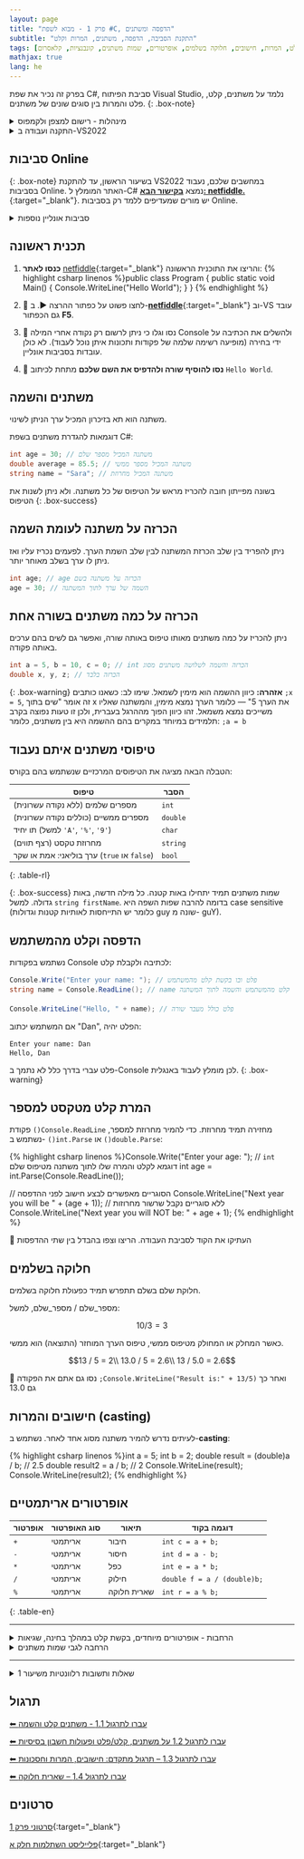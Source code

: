 ```yaml
---
layout: page 
title: "פרק 1 - מבוא לשפת #C, הדפסה ומשתנים" 
subtitle: "התקנת הסביבה, הדפסה, משתנים, המרות וקלט"
tags: [התקנה, קמפוס, מצפן, משתנים, הדפסה, קלט, המרות, חישובים, חלוקה בשלמים, אופרטורים, שמות משתנים, קונבנציות, קלאסרום]
mathjax: true
lang: he
---
```

<!-- https://chatgpt.com/c/67f0f869-af10-800e-8479-c8fd3873432c -->



בפרק זה נכיר את שפת C#, סביבת הפיתוח Visual Studio, נלמד על משתנים, קלט, פלט והמרות בין סוגים שונים של משתנים.
{: .box-note}

<details markdown="1">
<summary>מינהלות - רישום למצפן ולקמפוס</summary>

[רישום למצפן. למורים שעדיין לא נרשמו](https://mpm.education.gov.il/rishum/mobile/rishumOvedOraa/0/homePage){:target="_blank"}

[קלאסרום של  תל-אביב (גיא)](https://classroom.google.com/c/NzY2NTYyODk0OTA5){:target="_blank"}

[קישור לרישום לקמפוס](https://campus.gov.il/){:target="_blank"}

[קישור לקורס יסודות בקמפוס](https://courses.campus.gov.il/courses/course-v1:MoE+EDU_Matric_ComputerScienceA_HE+2023_1/course/){:target="_blank"}

[מצגת החשיפה של ההשתלמות](https://docs.google.com/presentation/d/1bJKwPhASzTI2te4ET5bD9VIVATF2L5ue5iWR3c2c7EI/edit?usp=drivesdk{:target="_blank"})

</details>


<details markdown="1"><summary>התקנה ועבודה ב-VS2022</summary>

## סביבת העבודה (Visual Studio)
התקינו את התוכנה **בזמנכם החופשי.** אני אוכל לעזור ל-3-4 שרוצים עזרה ומעדיפים להתחיל התקנה במהלך השיעור.

סביבת הפיתוח שלנו תהיה Visual Studio 2022, המשמשת לכתיבת קוד בשפת C#. 
[כנסו לקישור והתקינו את גרסת community](https://visualstudio.microsoft.com/vs/community/){:target="_blank"}
{: .box-success}

שימו לב: הקישור הוא **לגרסת ה-Community**. בכל גרסה אחרת תתקעו בבעיית רישוי לאחר מספר שבועות
{: .box-error}



## התקנת ויז'ואל סטודיו 2022 Community

**חשוב לסמן את ה-Workload המסומן כאן**
![alt text](image.png)

**לפניכם סרטון הדרכה קצר, מותאם לצפיה מטלפון, צעד אחר צעד להתקנת סביבת העבודה.**
{% include youtube.html id="yhBm8yLmIkM" %} 

## שלבי יצירת תוכנית חדשה ב-Visual Studio 2022:
1. פתחו פרויקט חדש מסוג Console App.
2. יוצג לפניכם קוד התוכנית הבסיסית:

{% highlight csharp linenos %}namespace ConsoleApp1 
{ 
    class Program 
    { 
        public static void Main(string[] args) 
        { 
            Console.WriteLine("Hello, World!"); 
        } 
    } 
} 
{% endhighlight %}

הריצו את התוכנית בלחיצה על מקש F5 או ⏵, וראו שהיא מדפיסה:

```
Hello, World!
```


## הסבר נוסף: יצירת פרוייקט בויז'ואל סטודיו 2022
לפניכם סרטון הסבר על יצירת פרוייקט חדש. פעמים רבות כל תכנית שלנו תהיה פרוייקט חדש ולכן כדאי לתת שם משמעותי באנגלית לפרוייקט:
{% include youtube.html id="NlFeUFfRkxs" %} 


</details>

## סביבות Online

{: .box-note}
בשיעור הראשון, עד להתקנת VS2022 במחשבים שלכם, נעבוד בסביבות Online. האתר המומלץ ל-C# נמצא [**בקישור הבא: netfiddle.**](https://dotnetfiddle.net/){:target="_blank"}. יש מורים שמעדיפים ללמד רק בסביבות Online.

<details markdown="1"><summary>סביבות אונליין נוספות</summary>  
* [onecompiler קלט מוזר](https://onecompiler.com/csharp), 
* [C#מיקרוסופט אינטרקטיבי ללא קלט](https://learn.microsoft.com/en-us/dotnet/csharp/tour-of-csharp/tutorials/hello-world?tutorial-step=3#code-try-0), 
* [tutorialspoint](https://www.tutorialspoint.com/compile_csharp_online.php), 
* [programiz ללא קלט ולא מגיב](https://www.programiz.com/csharp-programming/online-compiler/), 
</details>

## תכנית ראשונה
1. **כנסו לאתר** [netfiddle](https://dotnetfiddle.net/){:target="_blank"}  והריצו את התוכנית הראשונה:
    {% highlight csharp linenos %}public class Program
    {
        public static void Main()
        {
            Console.WriteLine("Hello World");
        }
    }
    {% endhighlight %}

2. 🧪 לחצו פשוט על כפתור ההרצה ▶. ב-[**netfiddle**](https://dotnetfiddle.net/){:target="_blank"} וב-VS עובד גם הכפתור **F5**.

2. 🧪 נסו וגלו כי ניתן לרשום רק נקודה אחרי המילה Console ולהשלים את הכתיבה על ידי בחירה (מופיעה רשימה שלמה של פקודות ותכונות איתן נוכל לעבוד). לא כולן עובדות בסביבות אונליין. 

2. 🧪 **נסו להוסיף שורה ולהדפיס את השם שלכם** מתחת לכיתוב `Hello World`.

## משתנים והשמה
משתנה הוא תא בזיכרון המכיל ערך הניתן לשינוי.

דוגמאות להגדרת משתנים בשפת C#:

```csharp
int age = 30; // משתנה המכיל מספר שלם
double average = 85.5; // משתנה המכיל מספר ממשי
string name = "Sara"; // משתנה המכיל מחרוזת
```

בשונה מפייתון חובה להכריז מראש על הטיפוס של כל משתנה. ולא ניתן לשנות את הטיפוס
{: .box-success}

## הכרזה על משתנה לעומת השמה
ניתן להפריד בין שלב הכרזת המשתנה לבין שלב השמת הערך. לפעמים נכריז עליו ואז ניתן לו ערך בשלב מאוחר יותר.

```csharp
int age; // age הכרזה על משתנה בשם
age = 30; // השמה של ערך לתוך המשתנה
```


## הכרזה על כמה משתנים בשורה אחת
ניתן להכריז על כמה משתנים מאותו טיפוס באותה שורה, ואפשר גם לשים בהם ערכים באותה פקודה.

```csharp
int a = 5, b = 10, c = 0; // int הכרזה והשמה לשלושה משתנים מסוג
double x, y, z; // הכרזה בלבד
```

{: .box-warning}
**אזהרה:** כיוון ההשמה הוא מימין לשמאל. 
שימו לב: כשאנו כותבים `;x = 5`, זה אומר "שים בתוך x את הערך 5" — כלומר הערך נמצא מימין, והמשתנה שאליו משייכים נמצא משמאל. זהו כיוון הפוך מההרגל בעברית, ולכן זו טעות נפוצה בקרב תלמידים במיוחד במקרים בהם ההשמה היא בין משתנים, כלומר: `;a = b`


## טיפוסי משתנים איתם נעבוד
הטבלה הבאה מציגה את הטיפוסים המרכזיים שנשתמש בהם בקורס:

| טיפוס        | הסבר                                          |
|--------------|-----------------------------------------------|
| מספרים שלמים (ללא נקודה עשרונית)      | `int`                |
| מספרים ממשיים (כוללים נקודה עשרונית)       | `double`       |
| תו יחיד (למשל `'A'`, `'%'`, `'9'`)        | `char`          |
| מחרוזת טקסט (רצף תווים)                   | `string`        |
| ערך בוליאני: אמת או שקר (`true` או `false`)  | `bool`       |
{: .table-rl}



{: .box-success}
שמות משתנים תמיד יתחילו באות קטנה. כל מילה חדשה, באות גדולה. למשל `string firstName`. בדומה להרבה שפות השפה היא case sensitive (כלומר יש התייחסות לאותיות קטנות וגדולות guy שונה מ- guY).

## הדפסה וקלט מהמשתמש
נשתמש בפקודות Console לכתיבה ולקבלת קלט:

```csharp 
Console.Write("Enter your name: "); // פלט ובו בקשת קלט מהמשתמש
string name = Console.ReadLine(); // name קלט מהמשתמש והשמה לתוך המשתנה

Console.WriteLine("Hello, " + name); // פלט כולל מעבר שורה
```

אם המשתמש יכתוב "Dan", הפלט יהיה:

```
Enter your name: Dan
Hello, Dan
```



פלט עברי בדרך כלל לא נתמך ב-Console לכן מומלץ לעבוד באנגלית. 
{: .box-warning}



## המרת קלט מטקסט למספר
פקודת `()Console.ReadLine` מחזירה תמיד מחרוזת. כדי להמיר מחרוזת למספר, נשתמש ב- `()int.Parse` או `()double.Parse`:

{% highlight csharp linenos %}Console.Write("Enter your age: "); 
// `int` דוגמא לקלט והמרה שלו לתוך משתנה מטיפוס שלם
int age = int.Parse(Console.ReadLine()); 

// הסוגריים מאפשרים לבצע חישוב לפני ההדפסה
Console.WriteLine("Next year you will be " + (age + 1)); 
// ללא סוגריים נקבל שרשור מחרוזות
Console.WriteLine("Next year you will NOT be: " + age + 1); 
{% endhighlight %}

🧪 העתיקו את הקוד לסביבת העבודה. הריצו וצפו בהבדל בין שתי ההדפסות

## חלוקה בשלמים
חלוקת שלם בשלם תתפרש תמיד כפעולת חלוקה בשלמים.

מספר_שלם / מספר_שלם, למשל:

$$10 / 3 = 3$$

כאשר המחלק או המחולק מטיפוס ממשי, טיפוס הערך המוחזר (התוצאה) הוא ממשי.

$$13 / 5 = 2\\
13.0 / 5 = 2.6\\
13 / 5.0 = 2.6$$

🧪 נסו גם אתם את הפקודה `;Console.WriteLine("Result is:" + 13/5)` ואחר כך גם 13.0


## חישובים והמרות (casting)
לעיתים נדרש להמיר משתנה מסוג אחד לאחר. נשתמש ב-**casting**:

{% highlight csharp linenos %}int a = 5;
int b = 2;
double result = (double)a / b; // 2.5
double result2 = a / b; // 2
Console.WriteLine(result);
Console.WriteLine(result2); {% endhighlight %}




## אופרטורים אריתמטיים ##

| אופרטור | סוג האופרטור       | תיאור                                      | דוגמה בקוד                       |
|---------|--------------------|---------------------------------------------|----------------------------------|
| `+`     | אריתמטי            | חיבור                                      | `int c = a + b;`                 |
| `-`     | אריתמטי            | חיסור                                       | `int d = a - b;`                 |
| `*`     | אריתמטי            | כפל                                        | `int e = a * b;`                 |
| `/`     | אריתמטי            | חילוק                                      | `double f = a / (double)b;`      |
| `%`     | אריתמטי            | שארית חלוקה                               | `int r = a % b;`                 |
{: .table-en}

---

<details markdown="1">
<summary>הרחבות - אופרטורים מיוחדים, בקשת קלט במהלך בחינה, שגיאות</summary>

## אופרטורים מיוחדים ##

| אופרטור | תפקיד                                                | דוגמא לשימוש מקוצר   | פעולת השמה מקבילה       |
|---------|-------------------------------------------------------|----------------------|--------------------------|
| `++`    | קידום ערך המשתנה ב-1                                 | `mone++`             | `mone = mone + 1;`       |
| `--`    | הקטנת ערך המשתנה ב-1                                | `mone--`             | `mone = mone - 1;`       |
| `+=`    | הגדלת ערך המשתנה בגודל המתואר באגף הימני          | `price += 5;`        | `price = price + 5;`     |
| `-=`    | הקטנת ערך המשתנה בגודל המתואר באגף הימני         | `price -= 9;`        | `price = price - 9;`     |
| `*=`    | הכפלת ערך המשתנה בגודל המתואר באגף הימני         | `price *= 1.17;`     | `price = price * 1.17;`  |
| `/=`    | חילוק ערך המשתנה בגודל המתואר באגף הימני          | `sum /= 5;`          | `sum = sum / 5;`         |
{: .table-en}

אופרטור השמה = כלול [בתכנית הלימודים](https://meyda.education.gov.il/files/CSIT/CS_1-2-4_ver_2-63.pdf#page=55). האופרטורים =%, =/, =*, =-, =+ אינם כלולים משיקולי מב"מ (מניעת בלבול מיותר). לדעתי **מומלץ ללמד לאחר מספר שיעורים**, מפני שאחרת יווצר בלבול מיותר מפני ש-LLM ודוגמאות ברשת ובספרות ישתמשו בקיצורים אלו וחשוב שתלמידים יוכלו לקרוא זאת.
{: .box-note}

 באופן כללי כל דבר ש"אינו בתכנית" אבל הוא חלק בסיסי מהשפה - ניתן להשתמש בו בבגרות.
{: .box-success}

{: .box-success}
קיימות שיטות שונות לקריאת קלט מהמשתמש, [ותכנית הלימודים](https://meyda.education.gov.il/files/CSIT/CS_1-2-4_ver_2-63.pdf#page=56) אינה מתייחסת אליהן באופן ספציפי. בבחינות הבגרות, בכל מקום שיהיה צורך בביצוע פעולת קלט, הצורך ימומש ויתועד כדלקמן:
```קריאה לפעולת קלט שקוראת ומדפיסה ערך מסוג int x = ...// int  ```  או, בקצרה ```קלוט מספר שלם // =  int n ```
**בחינות נערכות בכתב יד עם חומר פתוח מודפס.**


{: .box-error}
**אזהרה:** אם תקלידו קלט שאינו מספרי לפונקציית `int.Parse`, התוכנית תקרוס!

{: .box-note}
איננו מלמדים פונקציות המרה בטוחות כגון `int.TryParse`, ואיננו מלמדים לכידת שגיאות `try catch`

## על ההבדלים בין C# ל- JAVA:
[קישור לעמוד ההבדלים בקמפוס](https://app.campus.gov.il/learning/course/course-v1:MoE+EDU_Matric_ComputerScienceA_HE+2023_1/block-v1:MoE+EDU_Matric_ComputerScienceA_HE+2023_1+type@sequential+block@406b8c0a7da64bdaa85116e8b42c3811/block-v1:MoE+EDU_Matric_ComputerScienceA_HE+2023_1+type@vertical+block@659fd534e88041169d768f5f21c5876d){:target="_blank"}

</details>

<details markdown="1"><summary>הרחבה לגבי שמות משתנים</summary>
## ❌ תווים אסורים בשמות משתנים

**תווים אסורים** בשמות משתנים

```
! @ # $ % ^ & * ( ) - + = ~ ` [ ] { } \ | ; : ' " , . < > / ?
```

* **רווחים** אסורים
* **ספרות (0-9)** לא יכולות להופיע **כתו ראשון**.

---

## ✅ שמות משתנים חוקיים ב-C\#

```csharp
int myVar;
int _index; // משמש לסוגים מיוחדים לפי קונבנציה
int count2;
int ümlaut; // די גרוע
int @int;  // @ שם שהוא מילה שמורה, באמצעות מעקף @ ממש ממש רע
```

כלומר, הקוד שלהלן חוקי, אבל ממש ממש אסור לכתוב ככה:
```csharp
int דירבלק = 7;
Console.WriteLine(דירבלק);
```

---

## ❌ שמות משתנים לא חוקיים ב-C\#

```csharp
int 1stValue;   // Starts with a digit ❌
int my-var;     // Hyphens are not allowed ❌
int class;      // "class" is a reserved keyword ❌
int full name;  // Space not allowed ❌
int %value;     // Special character ❌
```

---


## טיפוסי משתנים נוספים שלא נלמד
יש בשפת C# עוד סוגים רבים של משתנים, אך הם אינם חלק מהתוכנית הלימודית שלנו:

- `short`, `byte`, `sbyte`
- `float`, `decimal`
- `long`, `ulong`
- `BigInteger`
- nullable types: `int?, double?, bool? ...`
- ועוד רבים נוספים...

{: .box-note}
הקורס שלנו מתמקד **בחשיבה אלגוריתמית** ולא במגוון הרחב של טיפוסים שקיימים בשפה מסוימת. לכן, נתרגל את העקרונות בעזרת טיפוסים בסיסיים בלבד.


</details>

---

<details markdown="1"><summary>שאלות ותשובות רלוונטיות משיעור 1</summary>

1. מה משמעות כל השורות `public Class program { public static void Main()}`? אנחנו נשאיר אותן ונדרוש מתלמידים להשאיר אותן בלי להסביר את המשמעות לאורך די הרבה שיעורים (עד שנלמד פעולות). **חשוב לשמור על המבנה הזה** כדי שהתכנית תעבוד. בין היתר, על כל סוגריים מסולסלים שנפתחו יהיו סוגריים מסולסלים שיסגרו. התבנית הזו מוכנה עבורנו בכל תכנית חדשה שניצור (גם בסביבות אונליין וגם ב-VS2022)

1. למה ב-VS2022 כתוב `internal class Program` ולא `public class Program`? אנחנו לא נתעמק בהבדל ובמשמעות של access modifiers בקורס יסודות. אין מניעה להשאיר את זה ככה, ואפשר גם לרשום את המילה `public` במקום המילה `internal`. בבחינות להנחות את התלמידים לרשום `public`.

1. למה יש ב- netfiddle `using System` ובמחשבים מסויימים בכיתה ובבית הספר עוד הרבה שורות אחרות של `using` ? אלו דברים שהתוכנית צריכה כדי לרוץ. לא את כולם. יש הבדלי גרסאות בין סביבות אונליין וסביבות מקומיות, הבדלי גרסאות בין מחשבים שונים במעבדה, ובין בתי ספר. בהתקנות חדשות של VS2022 תרוץ גרסת net9 שבה לא מופיעים כרגע `using`. (אלו קריאות לספריות שכן/לא צריך בהתאם לגרסה). תזרמו עם מה שיש אצלכם במחשב. 

1. הדגשתי בשיעור שיהיו מקרים שבהם נפתחה תכנית חדשה שבה חסר המבנה `public Class program { public static void Main()}`. זה יקרה כאשר לא סומנה התיבה `do not use top level statements`, ואין מה לנסות להוסיף/לתקן ידנית (זה לא יעבוד). **תיצרו מחדש תכנית**. ברגע שלמורה יש מספיק ידע, אפשר גם לעבוד עם תכניות שאין בהם את המסגרת הזו של `public Class program { public static void Main()}` אבל בסופו של דבר זה יפגע במידה מסויימת בהמשך הלמידה, כשמגיעים לפעולות (פונקציות) ובמיוחד למחלקות. אתם מקבלים פשטות וקריאות אבל פוגעים קצת בעתיד. בנוסף המצגות בקמפוס וכמעט כל מצגת אחרת שתעבדו איתה או חומר חיצוני יכילו את המבנה המקובל. בבחינות כל תכנית ראשית תתחיל תמיד ב `()public static Void Main`

1. ראינו שב-netfiddle חשוב ליצור משתמש ולשמור תכניות - אונליין באתר שלהם. ב-vs2022 התכניות נוצרות על המחשב עצמו. אם אתם עובדים על מחשב הכיתה תאבדו חומרים - חשוב להעתיק אותם למסמך. זה יכול להיות למשל מסמך בקלאסרום. או כל מסמך שיתופי שילווה אתכם. זה יכול להיות גם דיסק און קי. לא נלמד טכניקות מתקדמות יותר של עבודה עם github. לפחות לא בחודש הקרוב. חשוב להשאיר את התכניות של VS2022 במקום האחיד שבו התוכנה בוחרת לשים אותם. **נראה כיצד לשנות את מקום השמירה כדי שהחומר ישמר לנו בענן (בשיעור אחר)**. מסמך שיתופי google docs תמיד ינצח כל סידור אחר שתנסו ליצור בתיקיות במחשב (או טכניקות נוספות שנלמד), מפני שאתם והתלמידים תדביקו לתוכו את הפתרונות בצמוד לשאלות. את זה לא תוכלו לעשות בתוך הקוד (לא ריאלי לחשוב שתספיקו להוסיף עותק של השאלה כולה מעל לקוד. זה מאד מסורבל בגלל האופן שבו עברית ואנגלית משתלבים בהערות).

1. לפחות במחשב אחד במעבדה מורה נתקלה במצב שהתכנית נסגרת לאחר שסיימה לרוץ (ולא ניתן לראות את הפלט). הפתרון אם זה קורה במחשב שלכם, הוא להוסיף כפקודה אחרונה, `;()Console.ReadLine` וזה יגרום לתכנית להמתין. התופעה הזו באה ונעלמה לאורך השנים בגלים. היו גרסאות בהן היה צריך את זה, וגרסאות (כמו למשל כיום, יוני 2025 net9 בהן אין את הבעיה). הרצה עם **Ctrl+F5** גם עוקפת את הבעיה אבל זה לא פתרון טוב (נלמד בעתיד על ההבדל בין **F5** ל- **Ctrl+F5**)

1. מורה אחת נתקלה בשגיאה שבה התכנית לא הסכימה לרוץ עם הודעת שגיאה **Error writing file** זה קורה כאשר נשאר חלון Console שלא נסגר. גם זו מחלה תלויית גרסה.

</details>

## תרגול
[⬅ עברו לתרגול 1.1 - משתנים קלט והשמה](/cs/Chapter1Ex1.1)

[⬅ עברו לתרגול 1.2 על משתנים, קלט/פלט ופעולות חשבון בסיסיות](/cs/Chapter1Ex1.2)

[⬅ עברו לתרגול 1.3 – תרגול מתקדם: חישובים, המרות וחסכונות](/cs/Chapter1Ex1.3)

[⬅ עברו לתרגול 1.4 – שארית חלוקה](/cs/Chapter1Ex1.4)

## סרטונים
[סרטוני פרק 1](https://youtube.com/playlist?list=PLw4P_RdfuzSirWjKrYrwudzauSKkwqC1z&si=7_UxQuHnK-BcW1k8){:target="_blank"}

[פלייליסט השתלמות חלק א](https://www.youtube.com/playlist?list=PLnVUJu2KuoA04DlduroHvjZfhbxagO9nP){:target="_blank"}